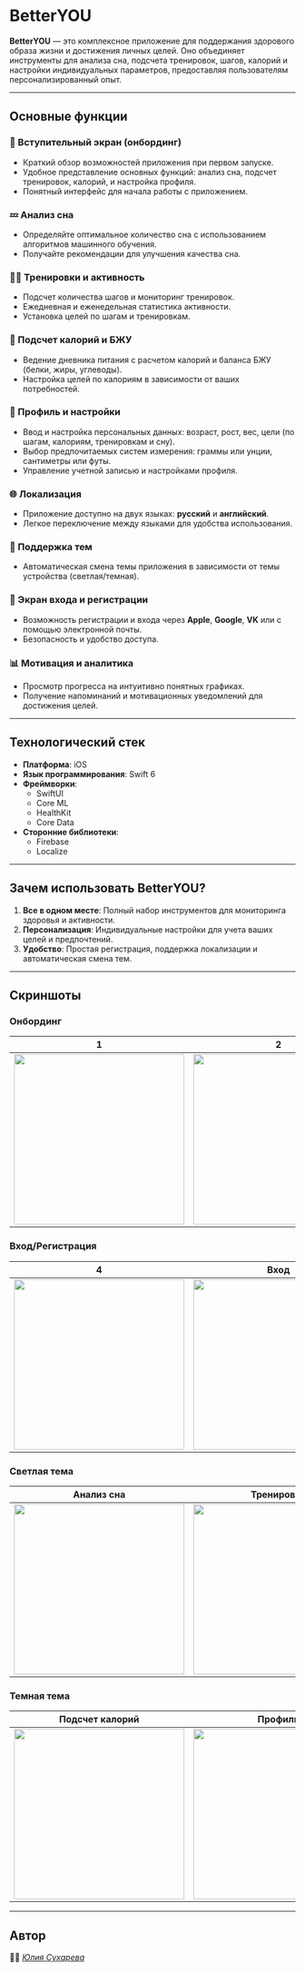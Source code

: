 # BetterYOU

**BetterYOU** — это комплексное приложение для поддержания здорового образа жизни и достижения личных целей. Оно объединяет инструменты для анализа сна, подсчета тренировок, шагов, калорий и настройки индивидуальных параметров, предоставляя пользователям персонализированный опыт.

---

## Основные функции

### 🎉 Вступительный экран (онбординг)
- Краткий обзор возможностей приложения при первом запуске.
- Удобное представление основных функций: анализ сна, подсчет тренировок, калорий, и настройка профиля.
- Понятный интерфейс для начала работы с приложением.

### 💤 Анализ сна
- Определяйте оптимальное количество сна с использованием алгоритмов машинного обучения.
- Получайте рекомендации для улучшения качества сна.

### 🏃‍♂️ Тренировки и активность
- Подсчет количества шагов и мониторинг тренировок.
- Ежедневная и еженедельная статистика активности.
- Установка целей по шагам и тренировкам.

### 🍎 Подсчет калорий и БЖУ
- Ведение дневника питания с расчетом калорий и баланса БЖУ (белки, жиры, углеводы).
- Настройка целей по калориям в зависимости от ваших потребностей.

### 👤 Профиль и настройки
- Ввод и настройка персональных данных: возраст, рост, вес, цели (по шагам, калориям, тренировкам и сну).
- Выбор предпочитаемых систем измерения: граммы или унции, сантиметры или футы.
- Управление учетной записью и настройками профиля.

### 🌐 Локализация
- Приложение доступно на двух языках: **русский** и **английский**.
- Легкое переключение между языками для удобства использования.

### 🎨 Поддержка тем
- Автоматическая смена темы приложения в зависимости от темы устройства (светлая/темная).

### 🔐 Экран входа и регистрации
- Возможность регистрации и входа через **Apple**, **Google**, **VK** или с помощью электронной почты.
- Безопасность и удобство доступа.

### 📊 Мотивация и аналитика
- Просмотр прогресса на интуитивно понятных графиках.
- Получение напоминаний и мотивационных уведомлений для достижения целей.

---

## Технологический стек

- **Платформа**: iOS  
- **Язык программирования**: Swift 6  
- **Фреймворки**:  
  - SwiftUI  
  - Core ML  
  - HealthKit  
  - Core Data  
- **Сторонние библиотеки**:  
  - Firebase  
  - Localize  

---

## Зачем использовать BetterYOU?

1. **Все в одном месте**: Полный набор инструментов для мониторинга здоровья и активности.  
2. **Персонализация**: Индивидуальные настройки для учета ваших целей и предпочтений.  
3. **Удобство**: Простая регистрация, поддержка локализации и автоматическая смена тем.

---

## Скриншоты

### Онбординг
1 | 2 |  3
:-------------------------:|:-------------------------:|:-------------------------:
<img src="https://github.com/user-attachments/assets/ead6d2b8-e55b-4cdb-9d94-84e45b51776b" width="300" heigth="200" />| <img src="https://github.com/user-attachments/assets/bdf8bfab-e65d-4bf5-9c11-2a21bb19d5e7" width="300" heigth="200" /> | <img src="https://github.com/user-attachments/assets/102eb319-f659-4249-bdc2-247baca192b5" width="300" heigth="200" />

### Вход/Регистрация
4 | Вход |  Регистрация
:-------------------------:|:-------------------------:|:-------------------------:
<img src="https://github.com/user-attachments/assets/aa71d929-a6ae-42e3-a80f-272e3bb41e98" width="300" heigth="200" />| <img src="https://github.com/user-attachments/assets/df76e6d6-0d28-4f22-a04b-42cee3dad3a5" width="300" heigth="200" /> | <img src="https://github.com/user-attachments/assets/197e35cb-8c59-4fa7-8617-16c1f1f1a862" width="300" heigth="200" />


### Светлая тема
Анализ сна |  Тренировки | Статистика
:-------------------------:|:-------------------------:|:-------------------------:
<img src="https://github.com/user-attachments/assets/f04d5fe2-7c46-47e1-9a3b-3872bd1c0260" width="300" heigth="200" /> | <img src="https://github.com/user-attachments/assets/507e53e1-931b-49e9-91db-80c72c8e8769" width="300" heigth="200" /> | <img src="https://github.com/user-attachments/assets/642517b1-fa29-4660-90c3-ffd18550d8be" width="300" heigth="200" />

### Темная тема
Подсчет калорий |  Профиль | Настройки
:-------------------------:|:-------------------------:|:-------------------------:
<img src="https://github.com/user-attachments/assets/0b41f056-07d2-4641-be35-275cefec673c" width="300" heigth="200" />  | <img src="https://github.com/user-attachments/assets/b1fe7110-bbd6-47af-b104-852ec1937ed2" width="300" heigth="200" /> | <img src="https://github.com/user-attachments/assets/14941bee-6043-45b2-a614-57b7ba6169ef" width="300" heigth="200" /> 

---

## Автор

👩‍💻 *[Юлия Сухарева](https://github.com/Suharichek)*  
